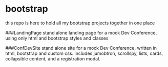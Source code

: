 # bootstrap
this repo is here to hold all my bootstrap projects together in one place

###LandingPage
stand alone landing page for a mock Dev Conference, using only html and bootstrap styles and classes

###ConfDevSite
stand alone site for a mock Dev Conference, written in html, bootstrap and custom css. includes jumobtron, scrollspy, lists, cards, collapsible content, and a registration modal.
